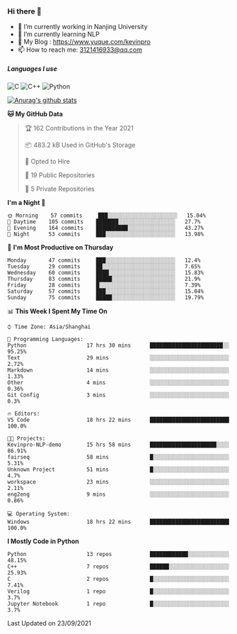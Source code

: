 ### Hi there 👋

- 🔭 I’m currently working in Nanjing University
- 🌱 I’m currently learning NLP
- 👯 My Blog : https://www.yuque.com/kevinpro
- 📫 How to reach me: 3121416933@qq.com

##### Languages I use
![C](https://img.shields.io/badge/-C-000000?style=flat&logo=c)
![C++](https://img.shields.io/badge/-C++-000000?style=flat&logo=c%2B%2B)
![Python](https://img.shields.io/badge/-Python-000000?style=flat&logo=python)

[![Anurag's github stats](https://github-readme-stats.vercel.app/api?username=Ricardokevins)](https://github.com/anuraghazra/github-readme-stats)

<!--START_SECTION:waka-->
**🐱 My GitHub Data** 

> 🏆 162 Contributions in the Year 2021
 > 
> 📦 483.2 kB Used in GitHub's Storage 
 > 
> 💼 Opted to Hire
 > 
> 📜 19 Public Repositories 
 > 
> 🔑 5 Private Repositories  
 > 
**I'm a Night 🦉** 

```text
🌞 Morning    57 commits     ███░░░░░░░░░░░░░░░░░░░░░░   15.04% 
🌆 Daytime    105 commits    ███████░░░░░░░░░░░░░░░░░░   27.7% 
🌃 Evening    164 commits    ██████████░░░░░░░░░░░░░░░   43.27% 
🌙 Night      53 commits     ███░░░░░░░░░░░░░░░░░░░░░░   13.98%

```
📅 **I'm Most Productive on Thursday** 

```text
Monday       47 commits     ███░░░░░░░░░░░░░░░░░░░░░░   12.4% 
Tuesday      29 commits     ██░░░░░░░░░░░░░░░░░░░░░░░   7.65% 
Wednesday    60 commits     ████░░░░░░░░░░░░░░░░░░░░░   15.83% 
Thursday     83 commits     █████░░░░░░░░░░░░░░░░░░░░   21.9% 
Friday       28 commits     █░░░░░░░░░░░░░░░░░░░░░░░░   7.39% 
Saturday     57 commits     ███░░░░░░░░░░░░░░░░░░░░░░   15.04% 
Sunday       75 commits     █████░░░░░░░░░░░░░░░░░░░░   19.79%

```


📊 **This Week I Spent My Time On** 

```text
⌚︎ Time Zone: Asia/Shanghai

💬 Programming Languages: 
Python                   17 hrs 30 mins      ███████████████████████░░   95.25% 
Text                     29 mins             ░░░░░░░░░░░░░░░░░░░░░░░░░   2.72% 
Markdown                 14 mins             ░░░░░░░░░░░░░░░░░░░░░░░░░   1.33% 
Other                    4 mins              ░░░░░░░░░░░░░░░░░░░░░░░░░   0.36% 
Git Config               3 mins              ░░░░░░░░░░░░░░░░░░░░░░░░░   0.3%

🔥 Editors: 
VS Code                  18 hrs 22 mins      █████████████████████████   100.0%

🐱‍💻 Projects: 
Kevinpro-NLP-demo        15 hrs 58 mins      █████████████████████░░░░   86.91% 
fairseq                  58 mins             █░░░░░░░░░░░░░░░░░░░░░░░░   5.31% 
Unknown Project          51 mins             █░░░░░░░░░░░░░░░░░░░░░░░░   4.7% 
workspace                23 mins             ░░░░░░░░░░░░░░░░░░░░░░░░░   2.11% 
eng2eng                  9 mins              ░░░░░░░░░░░░░░░░░░░░░░░░░   0.86%

💻 Operating System: 
Windows                  18 hrs 22 mins      █████████████████████████   100.0%

```

**I Mostly Code in Python** 

```text
Python                   13 repos            ████████████░░░░░░░░░░░░░   48.15% 
C++                      7 repos             ██████░░░░░░░░░░░░░░░░░░░   25.93% 
C                        2 repos             █░░░░░░░░░░░░░░░░░░░░░░░░   7.41% 
Verilog                  1 repo              █░░░░░░░░░░░░░░░░░░░░░░░░   3.7% 
Jupyter Notebook         1 repo              █░░░░░░░░░░░░░░░░░░░░░░░░   3.7%

```



 Last Updated on 23/09/2021
<!--END_SECTION:waka-->
